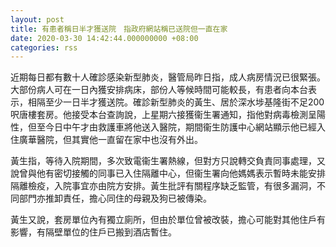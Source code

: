 ```yaml
---
layout: post
title: 有患者稱日半才獲送院　指政府網站稱已送院但一直在家
date: 2020-03-30 14:42:44.000000000 +08:00
categories: rss
---
```


近期每日都有數十人確診感染新型肺炎，醫管局昨日指，成人病房情況已很緊張。大部份病人可在一日內獲安排病床，部份人等候時間可能較長，有患者向本台表示，相隔至少一日半才獲送院。確診新型肺炎的黃生、居於深水埗基隆街不足200呎唐樓套房。他接受本台查詢說，上星期六接獲衞生署通知，指他對病毒檢測呈陽性，但至今日中午才由救護車將他送入醫院，期間衞生防護中心網站顯示他已經入住廣華醫院，但其實他一直留在家中也沒有外出。

黃生指，等待入院期間，多次致電衞生署熱線，但對方只說轉交負責同事處理，又說曾與他有密切接觸的同事已入住隔離中心，但衞生署向他媽媽表示暫時未能安排隔離檢疫，入院事宜亦由院方安排。黃生批評有關程序缺乏監管，有很多漏洞，不同部門亦推卸責任，擔心同住的母親及狗已被傳染。

黃生又說，套房單位內有獨立廁所，但由於單位曾被改裝，擔心可能對其他住戶有影響，有隔壁單位的住戶已搬到酒店暫住。
